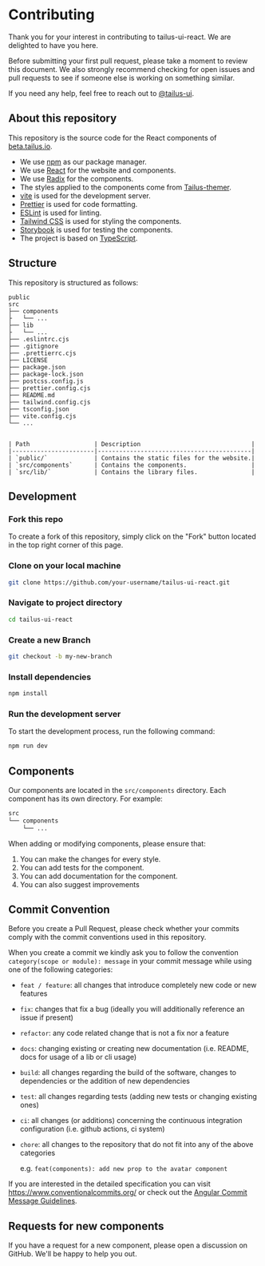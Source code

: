# Contributing

Thank you for your interest in contributing to tailus-ui-react. We are delighted to have you here.

Before submitting your first pull request, please take a moment to review this document. We also strongly recommend
checking for open issues and pull requests to see if someone else is working on something similar.

If you need any help, feel free to reach out to [@tailus-ui](https://twitter.com/tailus_ui).

## About this repository

This repository is the source code for the React components of [beta.tailus.io](https://beta.tailus.io).

- We use [npm](https://npmjs.com) as our package manager.
- We use [React](https://reactjs.org) for the website and components.
- We use [Radix](https://radix-ui.com) for the components.
- The styles applied to the components come from [Tailus-themer](https://github.com/Tailus-UI/themer).
- [vite](https://vitejs.dev) is used for the development server.
- [Prettier](https://prettier.io) is used for code formatting.
- [ESLint](https://eslint.org) is used for linting.
- [Tailwind CSS](https://tailwindcss.com) is used for styling the components.
- [Storybook](https://storybook.js.org) is used for testing the components.
- The project is based on [TypeScript](https://www.typescriptlang.org).

## Structure

This repository is structured as follows:

```
public
src
├── components
├   └── ...
├── lib
├   └── ...
├── .eslintrc.cjs
├── .gitignore
├── .prettierrc.cjs
├── LICENSE
├── package.json
├── package-lock.json
├── postcss.config.js
├── prettier.config.cjs
├── README.md
├── tailwind.config.cjs
├── tsconfig.json
├── vite.config.cjs
└── ...
```

```

| Path                  | Description                               |
|-----------------------|-------------------------------------------|
| `public/`             | Contains the static files for the website.|
| `src/components`      | Contains the components.                  |
| `src/lib/`            | Contains the library files.               |

```

## Development

### Fork this repo

To create a fork of this repository, simply click on the "Fork" button located in the top right corner of this page.

### Clone on your local machine

```bash
git clone https://github.com/your-username/tailus-ui-react.git
```

### Navigate to project directory

```bash
cd tailus-ui-react
```

### Create a new Branch

```bash
git checkout -b my-new-branch
```

### Install dependencies

```bash
npm install
```

### Run the development server

To start the development process, run the following command:

```bash
npm run dev
```

## Components

Our components are located in the `src/components` directory.
Each component has its own directory. For example:

```bash
src
└── components
    └── ...
```

When adding or modifying components, please ensure that:

1. You can make the changes for every style.
2. You can add tests for the component.
3. You can add documentation for the component.
4. You can also suggest improvements

## Commit Convention

Before you create a Pull Request, please check whether your commits comply with
the commit conventions used in this repository.

When you create a commit we kindly ask you to follow the convention
`category(scope or module): message` in your commit message while using one of
the following categories:

- `feat / feature`: all changes that introduce completely new code or new
  features
- `fix`: changes that fix a bug (ideally you will additionally reference an
  issue if present)
- `refactor`: any code related change that is not a fix nor a feature
- `docs`: changing existing or creating new documentation (i.e. README, docs for
  usage of a lib or cli usage)
- `build`: all changes regarding the build of the software, changes to
  dependencies or the addition of new dependencies
- `test`: all changes regarding tests (adding new tests or changing existing
  ones)
- `ci`: all changes (or additions) concerning the continuous integration configuration (i.e. github actions, ci system)
- `chore`: all changes to the repository that do not fit into any of the above
  categories

  e.g. `feat(components): add new prop to the avatar component`

If you are interested in the detailed specification you can visit
https://www.conventionalcommits.org/ or check out the
[Angular Commit Message Guidelines](https://github.com/angular/angular/blob/22b96b9/CONTRIBUTING.md#-commit-message-guidelines).

## Requests for new components

If you have a request for a new component, please open a discussion on GitHub. We'll be happy to help you out.

